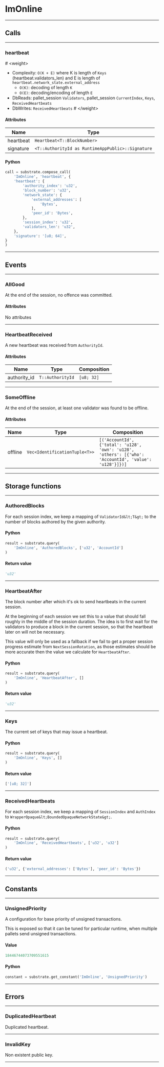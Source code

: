 
# ImOnline

---------
## Calls

---------
### heartbeat
\# &lt;weight&gt;
- Complexity: `O(K + E)` where K is length of `Keys` (heartbeat.validators_len) and E is
  length of `heartbeat.network_state.external_address`
  - `O(K)`: decoding of length `K`
  - `O(E)`: decoding/encoding of length `E`
- DbReads: pallet_session `Validators`, pallet_session `CurrentIndex`, `Keys`,
  `ReceivedHeartbeats`
- DbWrites: `ReceivedHeartbeats`
\# &lt;/weight&gt;
#### Attributes
| Name | Type |
| -------- | -------- | 
| heartbeat | `Heartbeat<T::BlockNumber>` | 
| signature | `<T::AuthorityId as RuntimeAppPublic>::Signature` | 

#### Python
```python
call = substrate.compose_call(
    'ImOnline', 'heartbeat', {
    'heartbeat': {
        'authority_index': 'u32',
        'block_number': 'u32',
        'network_state': {
            'external_addresses': [
                'Bytes',
            ],
            'peer_id': 'Bytes',
        },
        'session_index': 'u32',
        'validators_len': 'u32',
    },
    'signature': '[u8; 64]',
}
)
```

---------
## Events

---------
### AllGood
At the end of the session, no offence was committed.
#### Attributes
No attributes

---------
### HeartbeatReceived
A new heartbeat was received from `AuthorityId`.
#### Attributes
| Name | Type | Composition
| -------- | -------- | -------- |
| authority_id | `T::AuthorityId` | ```[u8; 32]```

---------
### SomeOffline
At the end of the session, at least one validator was found to be offline.
#### Attributes
| Name | Type | Composition
| -------- | -------- | -------- |
| offline | `Vec<IdentificationTuple<T>>` | ```[('AccountId', {'total': 'u128', 'own': 'u128', 'others': [{'who': 'AccountId', 'value': 'u128'}]})]```

---------
## Storage functions

---------
### AuthoredBlocks
 For each session index, we keep a mapping of `ValidatorId&lt;T&gt;` to the
 number of blocks authored by the given authority.

#### Python
```python
result = substrate.query(
    'ImOnline', 'AuthoredBlocks', ['u32', 'AccountId']
)
```

#### Return value
```python
'u32'
```
---------
### HeartbeatAfter
 The block number after which it&#x27;s ok to send heartbeats in the current
 session.

 At the beginning of each session we set this to a value that should fall
 roughly in the middle of the session duration. The idea is to first wait for
 the validators to produce a block in the current session, so that the
 heartbeat later on will not be necessary.

 This value will only be used as a fallback if we fail to get a proper session
 progress estimate from `NextSessionRotation`, as those estimates should be
 more accurate then the value we calculate for `HeartbeatAfter`.

#### Python
```python
result = substrate.query(
    'ImOnline', 'HeartbeatAfter', []
)
```

#### Return value
```python
'u32'
```
---------
### Keys
 The current set of keys that may issue a heartbeat.

#### Python
```python
result = substrate.query(
    'ImOnline', 'Keys', []
)
```

#### Return value
```python
['[u8; 32]']
```
---------
### ReceivedHeartbeats
 For each session index, we keep a mapping of `SessionIndex` and `AuthIndex` to
 `WrapperOpaque&lt;BoundedOpaqueNetworkState&gt;`.

#### Python
```python
result = substrate.query(
    'ImOnline', 'ReceivedHeartbeats', ['u32', 'u32']
)
```

#### Return value
```python
('u32', {'external_addresses': ['Bytes'], 'peer_id': 'Bytes'})
```
---------
## Constants

---------
### UnsignedPriority
 A configuration for base priority of unsigned transactions.

 This is exposed so that it can be tuned for particular runtime, when
 multiple pallets send unsigned transactions.
#### Value
```python
18446744073709551615
```
#### Python
```python
constant = substrate.get_constant('ImOnline', 'UnsignedPriority')
```
---------
## Errors

---------
### DuplicatedHeartbeat
Duplicated heartbeat.

---------
### InvalidKey
Non existent public key.

---------